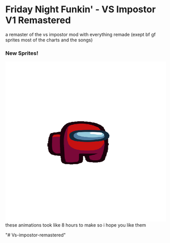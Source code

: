 # Friday Night Funkin' - VS Impostor V1 Remastered
a remaster of the vs impostor mod with everything remade (exept bf gf sprites most of the charts and the songs)

### New Sprites!
![cool ass new sprites](docs/gifs/redAnims.gif)
these animations took like 8 hours to make so i hope you like them

"# Vs-impostor-remastered" 
